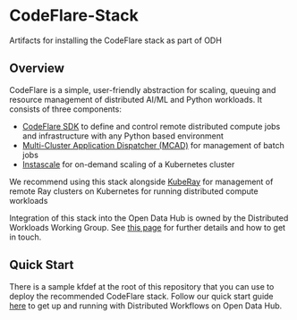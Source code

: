 # CodeFlare-Stack

Artifacts for installing the CodeFlare stack as part of ODH

## Overview

CodeFlare is a simple, user-friendly abstraction for scaling,
queuing and resource management of distributed AI/ML and Python workloads.
It consists of three components:

* [CodeFlare SDK](https://github.com/project-codeflare/codeflare-sdk) to define and control remote distributed compute jobs and infrastructure with any Python based environment
* [Multi-Cluster Application Dispatcher (MCAD)](https://github.com/project-codeflare/multi-cluster-app-dispatcher) for management of batch jobs
* [Instascale](https://github.com/project-codeflare/instascale) for on-demand scaling of a Kubernetes cluster

We recommend using this stack alongside [KubeRay](https://github.com/ray-project/kuberay) for management of remote Ray clusters on Kubernetes for running distributed compute workloads

Integration of this stack into the Open Data Hub is owned by the Distributed Workloads Working
Group. See [this page](https://github.com/opendatahub-io/opendatahub-community/tree/master/wg-distributed-workloads)
for further details and how to get in touch.

## Quick Start

There is a sample kfdef at the root of this repository that you can use to deploy the recommended CodeFlare stack.
Follow our quick start guide [here](https://github.com/opendatahub-io/distributed-workloads/blob/main/Quick-Start.md) to get up and running with Distributed Workflows on Open Data Hub.
